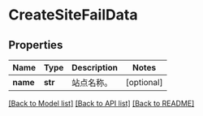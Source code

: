 # CreateSiteFailData

## Properties
Name | Type | Description | Notes
------------ | ------------- | ------------- | -------------
**name** | **str** | 站点名称。 | [optional] 

[[Back to Model list]](../README.md#documentation-for-models) [[Back to API list]](../README.md#documentation-for-api-endpoints) [[Back to README]](../README.md)


